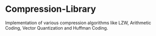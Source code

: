 # Compression-Library
Implementation of various compression algorithms like LZW, Arithmetic Coding, Vector Quantization and Huffman Coding.
